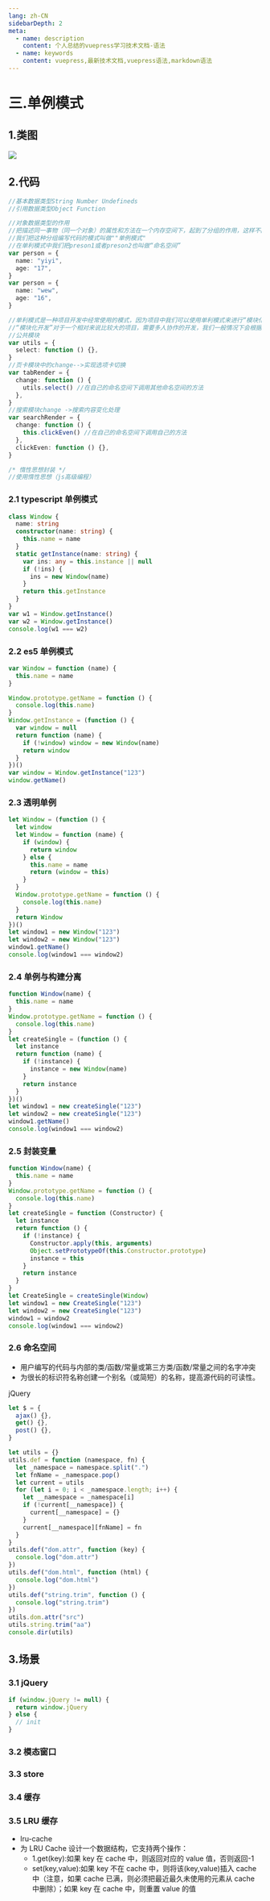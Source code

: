 ```yaml
---
lang: zh-CN
sidebarDepth: 2
meta:
  - name: description
    content: 个人总结的vuepress学习技术文档-语法
  - name: keywords
    content: vuepress,最新技术文档,vuepress语法,markdown语法
---
```


# 三.单例模式

## 1.类图

![](./3.png)

## 2.代码

```ts
//基本数据类型String Number Undefineds
//引用数据类型Object Function

//对象数据类型的作用
//把描述同一事物（同一个对象）的属性和方法在一个内存空间下，起到了分组的作用，这样不同事物之间的属性即使属性名相同，相互也不会发生冲突
//我们把这种分组编写代码的模式叫做""单例模式"
//在单利模式中我们把preson1或者preson2也叫做“命名空间”
var person = {
  name: "yiyi",
  age: "17",
}
var person = {
  name: "wew",
  age: "16",
}

//单利模式是一种项目开发中经常使用的模式，因为项目中我们可以使用单利模式来进行“模块化开发”
//“模块化开发”对于一个相对来说比较大的项目，需要多人协作的开发，我们一般情况下会根据当前项目的需求划分成几个功能板块，每个人负责一部分，同事开发，最后把每个人的代码进行合并
//公共模块
var utils = {
  select: function () {},
}
//页卡模块中的change-->实现选项卡切换
var tabRender = {
  change: function () {
    utils.select() //在自己的命名空间下调用其他命名空间的方法
  },
}
//搜索模块change ->搜索内容变化处理
var searchRender = {
  change: function () {
    this.clickEven() //在自己的命名空间下调用自己的方法
  },
  clickEven: function () {},
}

/* 惰性思想封装 */
//使用惰性思想（js高级编程）
```

### 2.1 typescript 单例模式

```ts
class Window {
  name: string
  constructor(name: string) {
    this.name = name
  }
  static getInstance(name: string) {
    var ins: any = this.instance || null
    if (!ins) {
      ins = new Window(name)
    }
    return this.getInstance
  }
}
var w1 = Window.getInstance()
var w2 = Window.getInstance()
console.log(w1 === w2)
```

### 2.2 es5 单例模式

```js
var Window = function (name) {
  this.name = name
}

Window.prototype.getName = function () {
  console.log(this.name)
}
Window.getInstance = (function () {
  var window = null
  return function (name) {
    if (!window) window = new Window(name)
    return window
  }
})()
var window = Window.getInstance("123")
window.getName()
```

### 2.3 透明单例

```ts
let Window = (function () {
  let window
  let Window = function (name) {
    if (window) {
      return window
    } else {
      this.name = name
      return (window = this)
    }
  }
  Window.prototype.getName = function () {
    console.log(this.name)
  }
  return Window
})()
let window1 = new Window("123")
let window2 = new Window("123")
window1.getName()
console.log(window1 === window2)
```

### 2.4 单例与构建分离

```js
function Window(name) {
  this.name = name
}
Window.prototype.getName = function () {
  console.log(this.name)
}
let createSingle = (function () {
  let instance
  return function (name) {
    if (!instance) {
      instance = new Window(name)
    }
    return instance
  }
})()
let window1 = new createSingle("123")
let window2 = new createSingle("123")
window1.getName()
console.log(window1 === window2)
```

### 2.5 封装变量

```js
function Window(name) {
  this.name = name
}
Window.prototype.getName = function () {
  console.log(this.name)
}
let createSingle = function (Constructor) {
  let instance
  return function () {
    if (!instance) {
      Constructor.apply(this, arguments)
      Object.setPrototypeOf(this.Constructor.prototype)
      instance = this
    }
    return instance
  }
}
let CreateSingle = createSingle(Window)
let window1 = new CreateSingle("123")
let window2 = new CreateSingle("123")
window1 = window2
console.log(window1 === window2)
```

### 2.6 命名空间

- 用户编写的代码与内部的类/函数/常量或第三方类/函数/常量之间的名字冲突
- 为很长的标识符名称创建一个别名（或简短）的名称，提高源代码的可读性。

jQuery

```js
let $ = {
  ajax() {},
  get() {},
  post() {},
}
```

```js
let utils = {}
utils.def = function (namespace, fn) {
  let _namespace = namespace.split(".")
  let fnName = _namespace.pop()
  let current = utils
  for (let i = 0; i < _namespace.length; i++) {
    let __namespace = _namespace[i]
    if (!current[__namespace]) {
      current[__namespace] = {}
    }
    current[__namespace][fnName] = fn
  }
}
utils.def("dom.attr", function (key) {
  console.log("dom.attr")
})
utils.def("dom.html", function (html) {
  console.log("dom.html")
})
utils.def("string.trim", function () {
  console.log("string.trim")
})
utils.dom.attr("src")
utils.string.trim("aa")
console.dir(utils)
```

## 3.场景

### 3.1 jQuery

```js
if (window.jQuery != null) {
  return window.jQuery
} else {
  // init
}
```

### 3.2 模态窗口

### 3.3 store

### 3.4 缓存

### 3.5 LRU 缓存

- lru-cache
- 为 LRU Cache 设计一个数据结构，它支持两个操作：
  - 1.get(key):如果 key 在 cache 中，则返回对应的 value 值，否则返回-1
  - set(key,value):如果 key 不在 cache 中，则将该(key,value)插入 cache 中（注意，如果 cache 已满，则必须把最近最久未使用的元素从 cache 中删除）；如果 key 在 cache 中，则重置 value 的值
